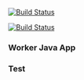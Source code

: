 [![Build Status](http://54.208.233.95:8080/buildStatus/icon?job=instavote%2Fworker-build&subject=Build&color=blue)](http://54.208.233.95:8080/job/instavote/job/worker-build)

[![Build Status](http://54.208.233.95:8080/buildStatus/icon?job=instavote%2Fworker-test&subject=UnitTest)](http://54.208.233.95:8080/job/instavote/job/worker-test/)

### Worker Java App
### Test
